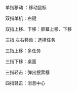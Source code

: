 单指移动 ：移动鼠标



双指单机：右键

双指上移、下移：屏幕上移、下移



三指 左右移动：选择任务

三指上移：多任务

三指下移：桌面

三指轻击：弹出搜索框



四指轻击：消息中心

















































